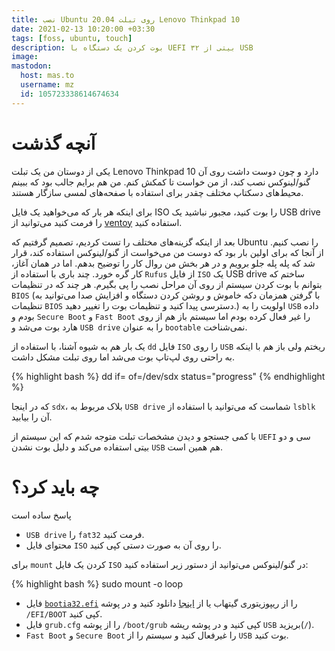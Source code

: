 ```yaml
---
title: نصب Ubuntu 20.04 روی تبلت Lenovo Thinkpad 10
date: 2021-02-13 10:20:00 +03:30
tags: [foss, ubuntu, touch]
description: بوت کردن یک دستگاه با UEFI ۳۲ بیتی از USB
image:
mastodon:
  host: mas.to
  username: mz
  id: 105723338614674634
---
```


# آنچه گذشت


یکی از دوستان من یک تبلت Lenovo Thinkpad 10 دارد و چون دوست داشت روی آن گنو/لینوکس نصب کند، از من خواست تا کمکش کنم. من هم برایم جالب بود که ببینم محیط‌های دسکتاپ مختلف چقدر برای استفاده با صفحه‌های لمسی سازگار هستند.

برای اینکه هر بار که می‌خواهید یک فایل ISO را بوت کنید، مجبور نباشید یک USB drive را فرمت کنید می‌توانید از [ventoy](https://github.com/ventoy/Ventoy) استفاده کنید.

بعد از اینکه گزینه‌های مختلف را تست کردیم، تصمیم گرفتیم که Ubuntu را نصب کنیم. از آنجا که برای اولین بار بود که دوست من می‌خواست از گنو/لینوکس استفاده کند، قرار شد که پله پله جلو برویم و در هر بخش من روال کار را توضیح بدهم. اما در همان آغاز، کار گره خورد. چند باری با استفاده از `Rufus`  از فایل `ISO` یک USB drive ساختم که بتوانم با بوت کردن سیستم از روی آن مراحل نصب را پی بگیرم. هر چند که در تنظیمات `BIOS` (با گرفتن همزمان دکه خاموش و روشن کردن دستگاه و افزایش صدا می‌توانید به تنظیمات `BIOS` دسترسی پیدا کنید و تنظیمات بوت را تغییر دهید.) اولویت را به `USB` داده بودم و `Secure Boot` و `Fast Boot` را غیر فعال کرده بودم اما سیستم باز هم از روی هارد بوت می‌شد و `USB drive`  را به عنوان `bootable` نمی‌شناخت.

یک بار هم به شیوه آشنا، با استفاده از `dd` فایل `ISO` را روی `USB` ریختم ولی باز هم با اینکه به راحتی روی لپ‌تاپ بوت می‌شد اما روی تبلت مشکل داشت.

<div class="code-block">
{% highlight bash %}
dd if=<PATH-TO-A-LIVE-ISO> of=/dev/sdx status="progress"
{% endhighlight %}
</div>

که در اینجا `sdx`، بلاک مربوط به `USB drive` شماست که می‌توانید با استفاده از `lsblk` آن را بیابید.

با کمی جستجو و دیدن مشخصات تبلت متوجه شدم که این سیستم از ‪`UEFI`‬ سی و دو بیتی استفاده می‌کند و دلیل بوت نشدن `USB` هم همین است.

# چه باید کرد؟

پاسخ ساده است

- `USB drive` را `fat32` فرمت کنید.
- محتوای فایل `ISO` را روی آن به صورت دستی کپی کنید.

برای `mount` کردن یک فایل `ISO` در گنو/لینوکس می‌توانید از دستور زیر استفاده کنید:
<div class="code-block">
{% highlight bash %}
sudo mount -o loop <PATH-TO-A-LIVE-ISO> <PATH-TO-THE-FOLDER-YOU-WANT-TO-MOUNT-THE-ISO
{% endhighlight %}
</div>

- فایل [`bootia32.efi`](https://github.com/hirotakaster/baytail-bootia32.efi) را از ریپوزیتوری گیتهاب یا از [اینجا](bootia32.efi) دانلود کنید و در پوشه `/EFI/BOOT` کپی کنید.
- فایل `grub.cfg` را از پوشه `/boot/grub` کپی کنید و در پوشه ریشه `USB` بریزید(`/`).
- `Fast Boot` و `Secure Boot` را غیرفعال کنید و سیستم را از `USB` بوت کنید.

